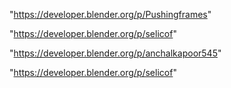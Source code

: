 "https://developer.blender.org/p/Pushingframes"

"https://developer.blender.org/p/selicof"

 
"https://developer.blender.org/p/anchalkapoor545"


"https://developer.blender.org/p/selicof"


 
